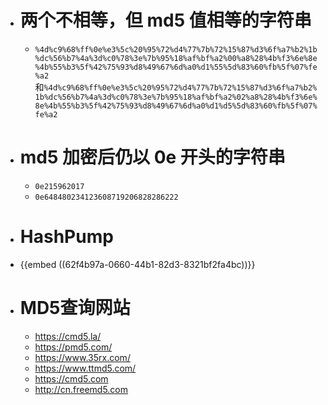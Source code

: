 - # 两个不相等，但 md5 值相等的字符串
	- `%4d%c9%68%ff%0e%e3%5c%20%95%72%d4%77%7b%72%15%87%d3%6f%a7%b2%1b%dc%56%b7%4a%3d%c0%78%3e%7b%95%18%af%bf%a2%00%a8%28%4b%f3%6e%8e%4b%55%b3%5f%42%75%93%d8%49%67%6d%a0%d1%55%5d%83%60%fb%5f%07%fe%a2`和`%4d%c9%68%ff%0e%e3%5c%20%95%72%d4%77%7b%72%15%87%d3%6f%a7%b2%1b%dc%56%b7%4a%3d%c0%78%3e%7b%95%18%af%bf%a2%02%a8%28%4b%f3%6e%8e%4b%55%b3%5f%42%75%93%d8%49%67%6d%a0%d1%d5%5d%83%60%fb%5f%07%fe%a2`
- # md5 加密后仍以 0e 开头的字符串
	- `0e215962017`
	- `0e648480234123608719206828286222`
- # HashPump
- {{embed ((62f4b97a-0660-44b1-82d3-8321bf2fa4bc))}}
- # MD5查询网站
	- https://cmd5.la/
	- https://pmd5.com/
	- https://www.35rx.com/
	- https://www.ttmd5.com/
	- https://cmd5.com
	- http://cn.freemd5.com